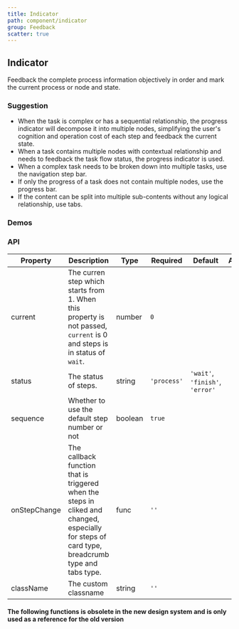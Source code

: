 ```yaml
---
title: Indicator
path: component/indicator
group: Feedback
scatter: true
---
```


## Indicator

Feedback the complete process information objectively in order and mark the current process or node and state.

### Suggestion

- When the task is complex or has a sequential relationship, the progress indicator will decompose it into multiple nodes, simplifying the user's cognition and operation cost of each step and feedback the current state.
- When a task contains multiple nodes with contextual relationship and needs to feedback the task flow status, the progress indicator is used.
- When a complex task needs to be broken down into multiple tasks, use the navigation step bar.
- If only the progress of a task does not contain multiple nodes, use the progress bar.
- If the content can be split into multiple sub-contents without any logical relationship, use tabs.

### Demos

<!-- demo-slot-1 -->
<!-- demo-slot-2 -->
<!-- demo-slot-3 -->

### API

| Property     | Description                                                                                                                                     | Type    | Required    | Default                         | Alternative |
| ------------ | ----------------------------------------------------------------------------------------------------------------------------------------------- | ------- | ----------- | ------------------------------- | ----------- |
| current      | The curren step which starts from 1. When this property is not passed, `current` is 0 and steps is in status of `wait`.                         | number  | `0`         |                                 |
| status       | The status of steps.                                                                                                                            | string  | `'process'` | `'wait'`, `'finish'`, `'error'` |
| sequence     | Whether to use the default step number or not                                                                                                   | boolean | `true`      |                                 |
| onStepChange | The callback function that is triggered when the steps in cliked and changed, especially for steps of card type, breadcrumb type and tabs type. | func    | `''`        |                                 |
| className    | The custom classname                                                                                                                            | string  | `''`        |

#### The following functions is obsolete in the new design system and is only used as a reference for the old version

<!-- demo-slot-4 -->
